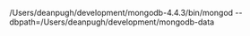 /Users/deanpugh/development/mongodb-4.4.3/bin/mongod --dbpath=/Users/deanpugh/development/mongodb-data